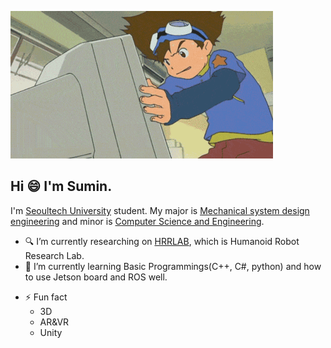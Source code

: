 ![Digimon](./digimon.gif)

## Hi :smile: I'm Sumin.

I'm [Seoultech University](https://www.seoultech.ac.kr/index.jsp) student. My major is [Mechanical system design engineering](https://msd.seoultech.ac.kr/) and minor is [Computer Science and Engineering](https://computer.seoultech.ac.kr/).

<!--
**1213tnals/1213tnals** is a ✨ _special_ ✨ repository because its `README.md` (this file) appears on your GitHub profile.

Here are some ideas to get you started:
-->

- 🔍 I’m currently researching on [HRRLAB](http://www.hrrlab.com/), which is Humanoid Robot Research Lab.
- 🌱 I’m currently learning Basic Programmings(C++, C#, python) and how to use Jetson board and ROS well.
<!--
- 👯 I’m looking to collaborate on ...
- 🤔 I’m looking for help with ...
- 💬 Ask me about ...
- 📫 How to reach me: ...
- 😄 Pronouns: ...
-->
- ⚡ Fun fact
  * 3D
  * AR&VR
  * Unity
